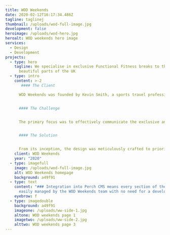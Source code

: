 ```yaml
---
title: WOD Weekends
date: 2020-02-12T16:17:34.486Z
tagline: taglinej
thumbnail: /uploads/wod-full-image.jpg
development: false
heroimage: /uploads/wod-hero.jpg
heroalt: WOD weekends hero image
services:
  - Design
  - Development
projects:
  - type: hero
    tagline: We specialise in exclusive Functional Fitness breaks to the most
      beautiful parts of the UK
  - type: intro
    content: >-2
       #### The Client

      WOD Weekends was founded by Kevin Smith, a sports travel professional and CrossFit coach when he tried unsuccessfully to find a weekend break that would combine his loves for travel, exercise and the great outdoors!


      #### The Challenge


      The primary focus was to effectively communicate the exclusive and personalized experience offered to clients through WOD Weekends. It was crucial to utilize compelling imagery to showcase the stunning locations, high-intensity sports, exquisite accommodations, and luxurious culinary offerings that customers can anticipate.


      #### The Solution


      From its inception, the design was meticulously crafted to prioritize user hierarchy and streamline the user journey, enabling visitors to easily access information about upcoming event dates. The website is seamlessly managed through Perch CMS, ensuring efficient content management and updates.
    client: WOD Weekends
    year: "2020"
  - type: imagefull
    image: /uploads/wod-full-image.jpg
    alt: WOD Weekends homepage
    background: a49f91
  - type: text
    content: "### Integration into Perch CMS means every section of the site is
      easily managed by the WOD Weekends team with no need for a developer."
    eyebrow: f
  - type: imagedouble
    background: a49f91
    imageone: /uploads/ww-side-1.jpg
    altone: WOD weekends page 1
    imagetwo: /uploads/ww-side-2.jpg
    alttwo: WOD weekends page 3
---
```

